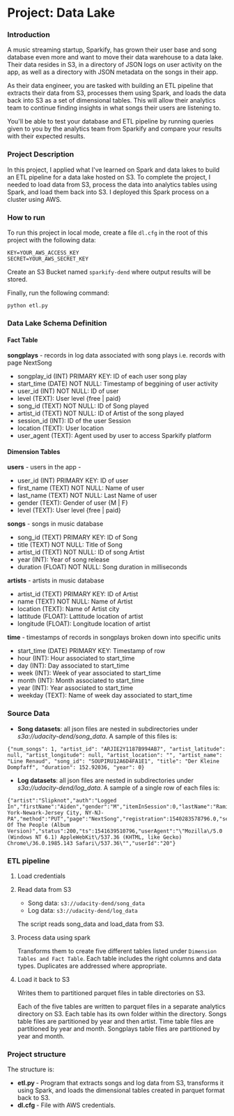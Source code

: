 # Project: Data Lake

### Introduction

A music streaming startup, Sparkify, has grown their user base and song database even more and want to move their data warehouse to a data lake. Their data resides in S3, in a directory of JSON logs on user activity on the app, as well as a directory with JSON metadata on the songs in their app.

As their data engineer, you are tasked with building an ETL pipeline that extracts their data from S3, processes them using Spark, and loads the data back into S3 as a set of dimensional tables. This will allow their analytics team to continue finding insights in what songs their users are listening to.

You'll be able to test your database and ETL pipeline by running queries given to you by the analytics team from Sparkify and compare your results with their expected results.

### Project Description

In this project, I applied what I've learned on Spark and data lakes to build an ETL pipeline for a data lake hosted on S3. To complete the project, I needed to load data from S3, process the data into analytics tables using Spark, and load them back into S3. I deployed this Spark process on a cluster using AWS.

### How to run

To run this project in local mode, create a file `dl.cfg` in the root of this project with the following data:

```
KEY=YOUR_AWS_ACCESS_KEY
SECRET=YOUR_AWS_SECRET_KEY
```

Create an S3 Bucket named `sparkify-dend` where output results will be stored.

Finally, run the following command:

`python etl.py`

### Data Lake Schema Definition

#### Fact Table

**songplays** - records in log data associated with song plays i.e. records with page NextSong

- songplay_id (INT) PRIMARY KEY: ID of each user song play
- start_time (DATE) NOT NULL: Timestamp of beggining of user activity
- user_id (INT) NOT NULL: ID of user
- level (TEXT): User level {free | paid}
- song_id (TEXT) NOT NULL: ID of Song played
- artist_id (TEXT) NOT NULL: ID of Artist of the song played
- session_id (INT): ID of the user Session
- location (TEXT): User location
- user_agent (TEXT): Agent used by user to access Sparkify platform

#### Dimension Tables

**users** - users in the app -

- user_id (INT) PRIMARY KEY: ID of user
- first_name (TEXT) NOT NULL: Name of user
- last_name (TEXT) NOT NULL: Last Name of user
- gender (TEXT): Gender of user {M | F}
- level (TEXT): User level {free | paid}

**songs** - songs in music database

- song_id (TEXT) PRIMARY KEY: ID of Song
- title (TEXT) NOT NULL: Title of Song
- artist_id (TEXT) NOT NULL: ID of song Artist
- year (INT): Year of song release
- duration (FLOAT) NOT NULL: Song duration in milliseconds

**artists** - artists in music database

- artist_id (TEXT) PRIMARY KEY: ID of Artist
- name (TEXT) NOT NULL: Name of Artist
- location (TEXT): Name of Artist city
- lattitude (FLOAT): Lattitude location of artist
- longitude (FLOAT): Longitude location of artist

**time** - timestamps of records in songplays broken down into specific units

- start_time (DATE) PRIMARY KEY: Timestamp of row
- hour (INT): Hour associated to start_time
- day (INT): Day associated to start_time
- week (INT): Week of year associated to start_time
- month (INT): Month associated to start_time
- year (INT): Year associated to start_time
- weekday (TEXT): Name of week day associated to start_time

### Source Data

- **Song datasets**: all json files are nested in subdirectories under _s3a://udacity-dend/song_data_. A sample of this files is:

```
{"num_songs": 1, "artist_id": "ARJIE2Y1187B994AB7", "artist_latitude": null, "artist_longitude": null, "artist_location": "", "artist_name": "Line Renaud", "song_id": "SOUPIRU12A6D4FA1E1", "title": "Der Kleine Dompfaff", "duration": 152.92036, "year": 0}
```

- **Log datasets**: all json files are nested in subdirectories under _s3a://udacity-dend/log_data_. A sample of a single row of each files is:

```
{"artist":"Slipknot","auth":"Logged In","firstName":"Aiden","gender":"M","itemInSession":0,"lastName":"Ramirez","length":192.57424,"level":"paid","location":"New York-Newark-Jersey City, NY-NJ-PA","method":"PUT","page":"NextSong","registration":1540283578796.0,"sessionId":19,"song":"Opium Of The People (Album Version)","status":200,"ts":1541639510796,"userAgent":"\"Mozilla\/5.0 (Windows NT 6.1) AppleWebKit\/537.36 (KHTML, like Gecko) Chrome\/36.0.1985.143 Safari\/537.36\"","userId":"20"}
```

### ETL pipeline

1. Load credentials
2. Read data from S3

   - Song data: `s3://udacity-dend/song_data`
   - Log data: `s3://udacity-dend/log_data`

   The script reads song_data and load_data from S3.

3. Process data using spark

   Transforms them to create five different tables listed under `Dimension Tables and Fact Table`.
   Each table includes the right columns and data types. Duplicates are addressed where appropriate.

4. Load it back to S3

   Writes them to partitioned parquet files in table directories on S3.

   Each of the five tables are written to parquet files in a separate analytics directory on S3. Each table has its own folder within the directory. Songs table files are partitioned by year and then artist. Time table files are partitioned by year and month. Songplays table files are partitioned by year and month.

### Project structure

The structure is:

- <b> etl.py </b> - Program that extracts songs and log data from S3, transforms it using Spark, and loads the dimensional tables created in parquet format back to S3.
- <b> dl.cfg </b> - File with AWS credentials.
